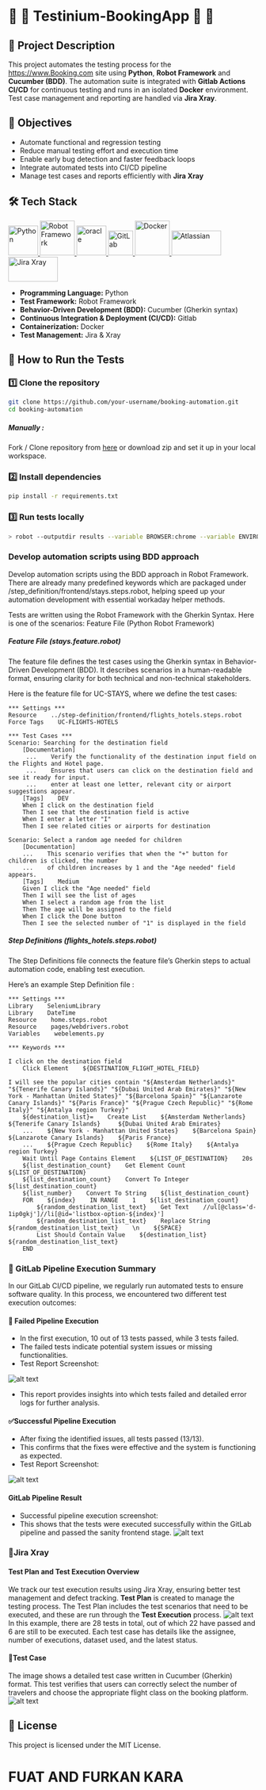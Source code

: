  # :fallen_leaf: :leaves: Testinium-BookingApp :leaves: :fallen_leaf:

## 📌 Project Description
This project automates the testing process for the https://www.Booking.com site using **Python**, **Robot Framework** and **Cucumber (BDD)**. The automation suite is integrated with **Gitlab Actions CI/CD** for continuous testing and runs in an isolated **Docker** environment. Test case management and reporting are handled via **Jira Xray**.


## 🎯 Objectives
- Automate functional and regression testing
- Reduce manual testing effort and execution time
- Enable early bug detection and faster feedback loops
- Integrate automated tests into CI/CD pipeline
- Manage test cases and reports efficiently with **Jira Xray**


## 🛠️ Tech Stack

<p align="left"> 
<a href="https://www.python.org/" target="_blank" rel="noreferrer"> 
    <img src="https://raw.githubusercontent.com/devicons/devicon/master/icons/python/python-original.svg" alt="Python" width="60" height="60"/> 
</a> 

<a href="https://robotframework.org/" target="_blank" rel="noreferrer">
    <img src="https://upload.wikimedia.org/wikipedia/commons/e/e4/Robot-framework-logo.png" alt="Robot Framework" width="70" height="70"/> 
</a>    

<a href="https://www.oracle.com/" target="_blank" rel="noreferrer"> 
  <img src="https://lisacrispin.com/wp-content/uploads/2019/01/Screen-Shot-2019-01-17-at-12.13.33-PM.png" alt="oracle" width="60" height="60"/> 
</a>

<a href="https://about.gitlab.com/" target="_blank" rel="noreferrer">
    <img src="https://upload.wikimedia.org/wikipedia/commons/3/35/GitLab_icon.svg" alt="GitLab" width="50" height="50"/> 
</a>

<a href="https://www.docker.com/" target="_blank" rel="noreferrer">
    <img src="https://raw.githubusercontent.com/devicons/devicon/master/icons/docker/docker-original.svg" alt="Docker" width="70" height="70"/> 
</a> 

<a href="https://projectfactory.randstaddigital.fr/secure/AboutPage.jspa" target="_blank" rel="noreferrer">
    <img src="https://projectfactory.randstaddigital.fr/images/atlassian-jira-logo-large.png" alt="Atlassian" width="100" height="50"/> 
</a>

<a href="https://www.getxray.app/" target="_blank" rel="noreferrer">
    <img src="https://raw.githubusercontent.com/gilbarbara/logos/master/logos/xray-for-jira.svg" alt="Jira Xray" width="100" height="50"/> 
</a>

</p>

- **Programming Language:** Python
- **Test Framework:** Robot Framework
- **Behavior-Driven Development (BDD):** Cucumber (Gherkin syntax)
- **Continuous Integration & Deployment (CI/CD):** Gitlab
- **Containerization:** Docker
- **Test Management:** Jira & Xray


## 🚀 How to Run the Tests
### 1️⃣ Clone the repository
```bash
git clone https://github.com/your-username/booking-automation.git
cd booking-automation
```
##### Manually :

Fork / Clone repository from [here](https://github.com/BalamiRR/Testinium-Booking.git) or download zip and set
it up in your local workspace.

### 2️⃣ Install dependencies
```bash
pip install -r requirements.txt
```
### 3️⃣ Run tests locally
```bash
> robot --outputdir results --variable BROWSER:chrome --variable ENVIRONMENT:DEV features-frontend/stays.feature.robot
```
###  Develop automation scripts using BDD approach
Develop automation scripts using the BDD approach in Robot Framework.
There are already many predefined keywords which are packaged under /step_definition/frontend/stays.steps.robot, helping speed up your automation development with essential workaday helper methods.

Tests are written using the Robot Framework with the Gherkin Syntax. Here is one of the scenarios:
Feature File (Python Robot Framework)

##### Feature File (stays.feature.robot)
The feature file defines the test cases using the Gherkin syntax in Behavior-Driven Development (BDD). It describes scenarios in a human-readable format, ensuring clarity for both technical and non-technical stakeholders.

Here is the feature file for UC-STAYS, where we define the test cases:
```
*** Settings ***
Resource    ../step-definition/frontend/flights_hotels.steps.robot
Force Tags    UC-FLIGHTS-HOTELS

*** Test Cases ***
Scenario: Searching for the destination field
    [Documentation]
     ...    Verify the functionality of the destination input field on the Flights and Hotel page.
     ...    Ensures that users can click on the destination field and see it ready for input.
     ...    enter at least one letter, relevant city or airport suggestions appear.
    [Tags]    DEV
    When I click on the destination field
    Then I see that the destination field is active
    When I enter a letter "I"
    Then I see related cities or airports for destination
    
Scenario: Select a random age needed for children
    [Documentation]    
    ...    This scenario verifies that when the "+" button for children is clicked, the number
    ...    of children increases by 1 and the "Age needed" field appears.
    [Tags]    Medium
    Given I click the "Age needed" field
    Then I will see the list of ages 
    When I select a random age from the list
    Then The age will be assigned to the field
    When I click the Done button
    Then I see the selected number of "1" is displayed in the field
```
##### Step Definitions (flights_hotels.steps.robot)
The Step Definitions file connects the feature file’s Gherkin steps to actual automation code, enabling test execution.

Here’s an example Step Definition file :
```
*** Settings ***
Library    SeleniumLibrary
Library    DateTime
Resource    home.steps.robot
Resource    pages/webdrivers.robot
Variables    webelements.py

*** Keywords ***

I click on the destination field
    Click Element    ${DESTINATION_FLIGHT_HOTEL_FIELD}

I will see the popular cities contain "${Amsterdam Netherlands}" "${Tenerife Canary Islands}" "${Dubai United Arab Emirates}" "${New York - Manhattan United States}" "${Barcelona Spain}" "${Lanzarote Canary Islands}" "${Paris France}" "${Prague Czech Republic}" "${Rome Italy}" "${Antalya region Turkey}" 
    ${destination_list}=    Create List    ${Amsterdam Netherlands}    ${Tenerife Canary Islands}     ${Dubai United Arab Emirates}    
    ...    ${New York - Manhattan United States}    ${Barcelona Spain}    ${Lanzarote Canary Islands}    ${Paris France}    
    ...    ${Prague Czech Republic}    ${Rome Italy}    ${Antalya region Turkey}     
    Wait Until Page Contains Element    ${LIST_OF_DESTINATION}    20s
    ${list_destination_count}    Get Element Count    ${LIST_OF_DESTINATION}
    ${list_destination_count}    Convert To Integer    ${list_destination_count}     
    ${list_number}    Convert To String    ${list_destination_count}   
    FOR    ${index}    IN RANGE    1    ${list_destination_count}
        ${random_destination_list_text}    Get Text    //ul[@class='d-1ip0gkj']//li[@id='listbox-option-${index}']
        ${random_destination_list_text}    Replace String    ${random_destination_list_text}    \n    ${SPACE}
        List Should Contain Value    ${destination_list}    ${random_destination_list_text}
    END
```

### 📌 GitLab Pipeline Execution Summary
In our GitLab CI/CD pipeline, we regularly run automated tests to ensure software quality. In this process, we encountered two different test execution outcomes:

#### 🔴 Failed Pipeline Execution
* In the first execution, 10 out of 13 tests passed, while 3 tests failed.
* The failed tests indicate potential system issues or missing functionalities.
* Test Report Screenshot:

![alt text](./image/Failed.png)
* This report provides insights into which tests failed and detailed error logs for further analysis.

#### ✅Successful Pipeline Execution
* After fixing the identified issues, all tests passed (13/13).
* This confirms that the fixes were effective and the system is functioning as expected.
* Test Report Screenshot:

![alt text](./image/Passed.png)

#### GitLab Pipeline Result
* Successful pipeline execution screenshot:
* This shows that the tests were executed successfully within the GitLab pipeline and passed the sanity frontend stage.
![alt text](./image/Pipeline.png)

### 📌Jira Xray 

#### Test Plan and Test Execution Overview
We track our test execution results using Jira Xray, ensuring better test management and defect tracking.  **Test Plan** is created to manage the testing process. The Test Plan includes the test scenarios that need to be executed, and these are run through the **Test Execution** process.
![alt text](./image/TestPlanAndExecution.png)
In this example, there are 28 tests in total, out of which 22 have passed and 6 are still to be executed. Each test case has details like the assignee, number of executions, dataset used, and the latest status.

#### 📌Test Case
The image shows a detailed test case written in Cucumber (Gherkin) format. This test verifies that users can correctly select the number of travelers and choose the appropriate flight class on the booking platform.
![alt text](./image/TestCase.png)


## 📄 License
This project is licensed under the MIT License.


# FUAT AND FURKAN KARA
